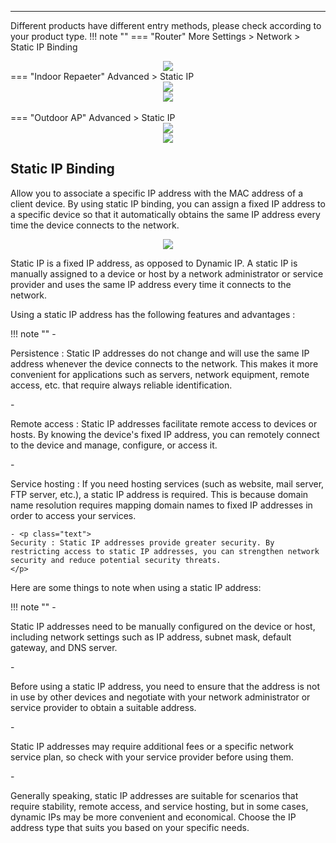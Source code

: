 <!--<style>
    .text {
        font-size: 21px; 
    }
</style>
-->
---
Different products have different entry methods, please check according to your product type.
!!! note ""
	=== "Router"
		More Settings > Network > Static IP Binding
			<div style="text-align: center;">
			<img class="boxshadow" src="/images/static00.png">
			</div>
	=== "Indoor Repaeter"
		Advanced > Static IP
		<div style="text-align: center;">
		<img class="boxshadow" src="/images/wireless007.png">
		</div>
		<div style="text-align: center;">
		<img class="boxshadow" src="/images/static.png">
		</div>		
	=== "Outdoor AP"
		Advanced > Static IP
		<div style="text-align: center;">
		<img class="boxshadow" src="/images/wireless007.png">
		</div>
		<div style="text-align: center;">
		<img class="boxshadow" src="/images/static.png">
		</div>	
## __Static IP Binding__
<p class="text">
Allow you to associate a specific IP address with the MAC address of a client device. By using static IP binding, you can assign a fixed IP address to a specific device so that it automatically obtains the same IP address every time the device connects to the network.
</p>
<div style="text-align: center;">
    <img class="boxshadow" src="/images/static_ip01.png">
</div>
<p class="text">
Static IP is a fixed IP address, as opposed to Dynamic IP. A static IP is manually assigned to a device or host by a network administrator or service provider and uses the same IP address every time it connects to the network.
</p>
<p class="text">
Using a static IP address has the following features and advantages :
</p>
!!! note ""
	- <p class="text">
	Persistence : Static IP addresses do not change and will use the same IP address whenever the device connects to the network. This makes it more convenient for applications such as servers, network equipment, remote access, etc. that require always reliable identification.
	</p>
	- <p class="text">
	Remote access : Static IP addresses facilitate remote access to devices or hosts. By knowing the device's fixed IP address, you can remotely connect to the device and manage, configure, or access it.
	</p>
	- <p class="text">
	Service hosting : If you need hosting services (such as website, mail server, FTP server, etc.), a static IP address is required. This is because domain name resolution requires mapping domain names to fixed IP addresses in order to access your services.
	</p>

	- <p class="text">
	Security : Static IP addresses provide greater security. By restricting access to static IP addresses, you can strengthen network security and reduce potential security threats.
	</p>
<p class="text">
Here are some things to note when using a static IP address:
</p>
!!! note ""
	- <p class="text">
	Static IP addresses need to be manually configured on the device or host, including network settings such as IP address, subnet mask, default gateway, and DNS server.
	</p>
	- <p class="text">
	Before using a static IP address, you need to ensure that the address is not in use by other devices and negotiate with your network administrator or service provider to obtain a suitable address.
	</p>
	- <p class="text">
	Static IP addresses may require additional fees or a specific network service plan, so check with your service provider before using them.
	</p>
	- <p class="text">
	Generally speaking, static IP addresses are suitable for scenarios that require stability, remote access, and service hosting, but in some cases, dynamic IPs may be more convenient and economical. Choose the IP address type that suits you based on your specific needs.
	​</p>

